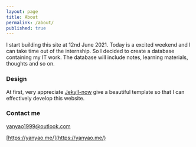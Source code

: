 ```yaml
---
layout: page
title: About
permalink: /about/
published: true
---
```


I start building this site at 12nd June 2021. Today is a excited weekend and I can take time out of the internship. So I decided to create a database containing my IT work. The database will include notes, learning materials, thoughts and so on. 


### Design

At first, very appreciate [Jekyll-now](https://github.com/barryclark/jekyll-now) give a beautiful template so that I can effectively develop this website.


### Contact me

[yanyao1999@outlook.com](mailto:yanyao1999@outlook.com)

[https://yanyao.me/](https://yanyao.me/)
